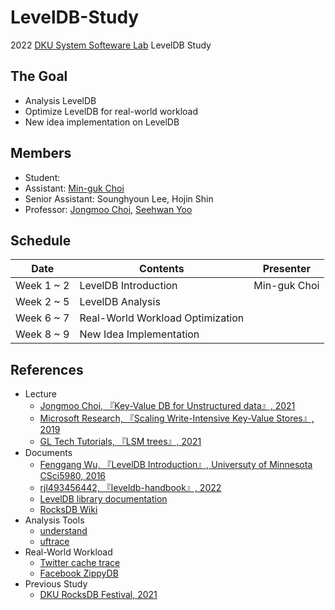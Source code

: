 # LevelDB-Study
2022 [DKU System Softeware Lab](https://sslab.dankook.ac.kr/) LevelDB Study

## The Goal
* Analysis LevelDB
* Optimize LevelDB for real-world workload
* New idea implementation on LevelDB

## Members
* Student:
* Assistant: [Min-guk Choi](https://github.com/korea-choi)
* Senior Assistant: Sounghyoun Lee, Hojin Shin
* Professor: [Jongmoo Choi](http://embedded.dankook.ac.kr/~choijm/), [Seehwan Yoo](https://sites.google.com/site/dkumobileos/members/seehwanyoo)

## Schedule
|Date|Contents|Presenter|
|--|--|--|
|Week 1 ~ 2|LevelDB Introduction|Min-guk Choi|
|Week 2 ~ 5|LevelDB Analysis||
|Week 6 ~ 7|Real-World Workload Optimization||
|Week 8 ~ 9|New Idea Implementation||

## References
* Lecture
  - [Jongmoo Choi, 『Key-Value DB for Unstructured data』, 2021](https://mooc.dankook.ac.kr/courses/61d537a3b6b71841651153b3)
  - [Microsoft Research, 『Scaling Write-Intensive Key-Value Stores』, 2019](https://www.youtube.com/watch?v=b6SI8VbcT4w)
  - [GL Tech Tutorials, 『LSM trees』, 2021](https://youtube.com/playlist?list=PLRNjlOFk-f0lJJZVoSAmcwZgVtp64tXaX)
* Documents
  - [Fenggang Wu, 『LevelDB Introduction』, Universuty of Minnesota CSci5980, 2016](https://www-users.cselabs.umn.edu/classes/Spring-2020/csci5980/index.php?page=presentation)
  - [rjl493456442, 『leveldb-handbook』, 2022](https://github.com/rjl493456442/leveldb-handbook)
  - [LevelDB library documentation](https://github.com/google/leveldb/blob/main/doc/index.md)
  - [RocksDB Wiki](https://github.com/facebook/rocksdb/wiki)
* Analysis Tools
  - [understand](https://licensing.scitools.com/download)
  - [uftrace](https://github.com/namhyung/uftrace)
* Real-World Workload
  - [Twitter cache trace](https://github.com/twitter/cache-trace)
  - [Facebook ZippyDB](https://github.com/facebook/rocksdb/wiki/RocksDB-Trace%2C-Replay%2C-Analyzer%2C-and-Workload-Generation)
* Previous Study
  - [DKU RocksDB Festival, 2021](https://github.com/DKU-StarLab/RocksDB_Festival)
